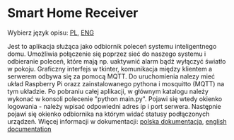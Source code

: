 # Smart Home Receiver

Wybierz język opisu: [PL](https://github.com/wolski0420/SmartHomeReceiver/blob/master/README.pl.md), [ENG](https://github.com/wolski0420/SmartHomeReceiver/blob/master/README.md)

Jest to aplikacja służąca jako odbiornik poleceń systemu inteligentnego domu. 
Umożliwia połączenie się poprzez sieć do naszego systemu i odbieranie poleceń, 
które mają np. uaktywnić alarm bądź wyłączyć światło w pokoju. 
Graficzny interfejs w tkinter, komunikacja między klientem a serwerem odbywa się za pomocą MQTT. 
Do uruchomienia nalezy mieć układ Raspberry Pi orazz zainstalowanego pythona i mosquitto (MQTT) na tym układzie. 
Po pobraniu całej aplikacji, w głównym katalogu należy wykonać w konsoli polecenie "python main.py". 
Pojawi się wtedy okienko logowania - należy wpisać odpowiedni adres ip i port serwera. 
Następnie pojawi się okienko odbiornika na którym widać statusy podłączonych urządzeń. Więcej informacji w dokumentacji:
[polska dokumentacja](https://github.com/wolski0420/SmartHomeReceiver/blob/master/Documentation-PL.pdf),
[english documentation](https://github.com/wolski0420/SmartHomeReceiver/blob/master/Documentation-ENG.pdf)
